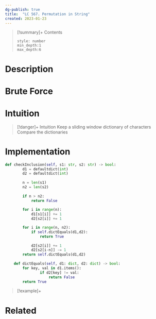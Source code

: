 ```yaml
---
dg-publish: true
title:  "LC 567. Permutation in String"
created: 2023-01-23
---
```


>[!summary]+ Contents
>```toc
>style: number
>min_depth:1
>max_depth:6
>```

# Description

# Brute Force
# Intuition

>[!danger]+ Intuition
>Keep a sliding window dictionary of characters
>Compare the dictionaries 

# Implementation
```python
def checkInclusion(self, s1: str, s2: str) -> bool:
        d1 = defaultdict(int)
        d2 = defaultdict(int)
        
        n = len(s1)
        n2 = len(s2)
        
        if n > n2:
            return False
        
        for i in range(n):
            d1[s1[i]] += 1
            d2[s2[i]] += 1

        for i in range(n, n2):
            if self.dictEquals(d1,d2):
                return True
           
            d2[s2[i]] += 1
            d2[s2[i-n]] -= 1 
        return self.dictEquals(d1,d2)
    
    def dictEquals(self, d1: dict, d2: dict) -> bool:
        for key, val in d1.items():
                if d2[key] != val:
                    return False
        return True

```

>[!example]+ 


# Related
